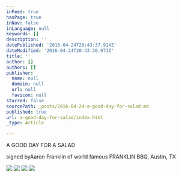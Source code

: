 ```yaml
---
inFeed: true
hasPage: true
inNav: false
inLanguage: null
keywords: []
description: ''
datePublished: '2016-04-24T20:43:37.914Z'
dateModified: '2016-04-24T20:43:30.973Z'
title: ''
author: []
authors: []
publisher:
  name: null
  domain: null
  url: null
  favicon: null
starred: false
sourcePath: _posts/2016-04-24-a-good-day-for-salad.md
published: true
url: a-good-day-for-salad/index.html
_type: Article

---
```

A GOOD DAY FOR A SALAD

signed byAaron Franklin of world famous FRANKLIN BBQ, Austin, TX

![](https://the-grid-user-content.s3-us-west-2.amazonaws.com/f41d9280-673a-4ffd-88f9-ea0c0f937a93.jpg)
![](https://the-grid-user-content.s3-us-west-2.amazonaws.com/93826fac-a0ec-4100-8336-46bd1542f133.jpg)
![](https://the-grid-user-content.s3-us-west-2.amazonaws.com/dd9b094f-d1c6-4423-9a42-50a0246e5825.jpg)
![](https://the-grid-user-content.s3-us-west-2.amazonaws.com/d56f38bc-d094-46de-950c-221112d73d84.jpg)